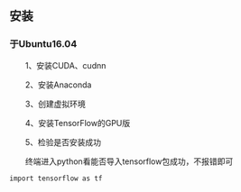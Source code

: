 ## 安装

### 于Ubuntu16.04
&emsp;&emsp;1、安装CUDA、cudnn

&emsp;&emsp;2、安装Anaconda

&emsp;&emsp;3、创建虚拟环境

&emsp;&emsp;4、安装TensorFlow的GPU版

&emsp;&emsp;5、检验是否安装成功

&emsp;&emsp;终端进入python看能否导入tensorflow包成功，不报错即可
```
import tensorflow as tf
```
